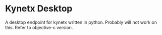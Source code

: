 # Kynetx Desktop

A desktop endpoint for kynetx written in python. Probably will not work on this. Refer to objective-c version.
